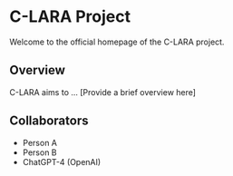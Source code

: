 # C-LARA Project

Welcome to the official homepage of the C-LARA project.

## Overview

C-LARA aims to ... [Provide a brief overview here]

## Collaborators

- Person A
- Person B
- ChatGPT-4 (OpenAI)


